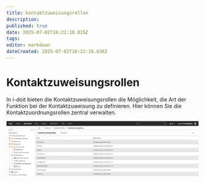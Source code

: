 ```yaml
---
title: kontaktzuweisungsrollen
description: 
published: true
date: 2025-07-02T16:22:18.815Z
tags: 
editor: markdown
dateCreated: 2025-07-02T16:22:16.636Z
---
```


# Kontaktzuweisungsrollen

In i-doit bieten die Kontaktzuweisungsrollen die Möglichkeit, die Art der Funktion bei der Kontaktzuweisung zu definieren. Hier können Sie die Kontaktzuordnungsrollen zentral verwalten.

[![Contact Assignment Roles](../../../assets/images/de/administration/verwaltung/vordefinierte-inhalte/kontaktzuweisungsrollen/1-k.png)](../../../assets/images/de/administration/verwaltung/vordefinierte-inhalte/kontaktzuweisungsrollen/1-k.png)
